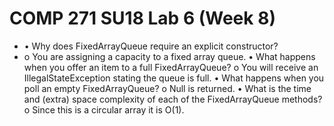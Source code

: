 # COMP 271 SU18 Lab 6 (Week 8)

- •	Why does FixedArrayQueue require an explicit constructor?
- o	You are assigning a capacity to a fixed array queue.
•	What happens when you offer an item to a full FixedArrayQueue?
o	You will receive an IllegalStateException stating the queue is full.
•	What happens when you poll an empty FixedArrayQueue?
o	Null is returned. 
•	What is the time and (extra) space complexity of each of the FixedArrayQueue methods?
o	Since this is a circular array it is O(1).
